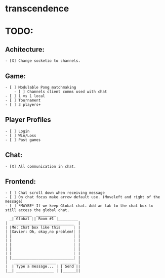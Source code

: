# transcendence
# TODO:

## Achitecture:
    - [X] Change socketio to channels.
## Game:
    - [ ] Modulable Pong matchmaking
        - [ ] Channels client comms used with chat
    - [ ] 1 vs 1 local
    - [ ] Tournament
    - [ ] 3 players+
## Player Profiles
    - [ ] Login
    - [ ] Win/Loss
    - [ ] Past games
## Chat:
    - [X] All communication in chat.
## Frontend:
    - [ ] Chat scroll down when receiving message
    - [ ] On chat focus make arrow default use. (Moveleft and right of the message)
    - [ ] *MAYBE* If we keep Global chat. Add an tab to the chat box to still access the global chat.
        ________  _________
      _| Global || Room #1 |_________
    |  ____________________________  |
    | |Me: Chat box like this      | |
    | |Xavier: Oh, okay,no problem!| |
    | |                            | |
    | |                            | |
    | |                            | |
    | |                            | |
    | |                            | |
    | |____________________________| |
    |   ___________________  _______ |
    |  | Type a message... | | Send ||
    |__| _________________ | |______||

